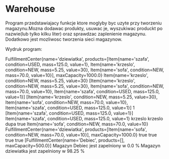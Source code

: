# Warehouse

Program przedstawiajacy funkcje ktore moglyby byc uzyte przy tworzeniu magazynu.Mozna dodawac produkty, usuwac je, wyszukiwac produckt po nazwie(lub tylko kilku liter)
oraz sprawdzac zaplenienie magazynu. Dodatkowo jest mozliwosc tworzenia sieci magazynow.



Wydruk program:


FulfillmentCenter{name='dziewiatka', products=[Item{name='szafa', condition=USED, mass=125.0, value=1}, Item{name='krzeslo', condition=NEW, mass=5.25, value=30}, Item{name='sofa', condition=NEW, mass=70.0, value=10}], maxCapacity=1000.0}
Item{name='krzeslo', condition=NEW, mass=5.25, value=30}
[Item{name='krzeslo', condition=NEW, mass=5.25, value=30}, Item{name='sofa', condition=NEW, mass=70.0, value=10}, Item{name='szafa', condition=USED, mass=125.0, value=1}]
[Item{name='krzeslo', condition=NEW, mass=5.25, value=30}, Item{name='sofa', condition=NEW, mass=70.0, value=10}, Item{name='szafa', condition=USED, mass=125.0, value=1}]
1
[Item{name='szafa', condition=USED, mass=125.0, value=1}]
Item{name='szafa', condition=USED, mass=125.0, value=1}
krzeslo
krzeslo
dupa
true
Item{name='sofa', condition=NEW, mass=70.0, value=10}
FulfillmentCenter{name='dziewiatka', products=[Item{name='sofa', condition=NEW, mass=70.0, value=10}], maxCapacity=1000.0}
true
true
true
true
[FulfillmentCenter{name='Debiec', products=[], maxCapacity=500.0}]
Magazyn Debiec jest zapelniony w 0.0 %
Magazyn dziewiatka jest zapelniony w 98.25 %
